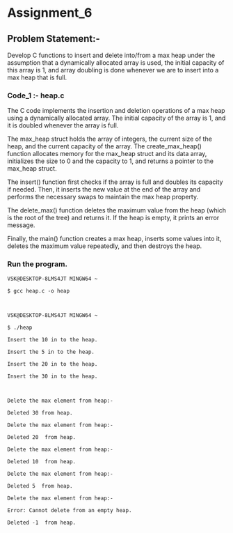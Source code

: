 
# Assignment_6

## Problem Statement:-

Develop C functions to insert and delete into/from a max heap under the assumption that a dynamically allocated 
array is used, the initial capacity of this array is 1, and array doubling is done whenever we are to insert into a max heap that is full.
 

### Code_1 :- heap.c

The C code implements the insertion and deletion operations of a max heap using a dynamically allocated array. 
The initial capacity of the array is 1, and it is doubled whenever the array is full.

The max_heap struct holds the array of integers, the current size of the heap, and the current capacity of the array. 
The create_max_heap() function allocates memory for the max_heap struct and its data array, initializes the size to 0 and the 
capacity to 1, and returns a pointer to the max_heap struct.

The insert() function first checks if the array is full and doubles its capacity if needed. Then, it inserts the new value at 
the end of the array and performs the necessary swaps to maintain the max heap property.

The delete_max() function deletes the maximum value from the heap (which is the root of the tree) and returns it. If the heap is 
empty, it prints an error message.

Finally, the main() function creates a max heap, inserts some values into it, deletes the maximum value repeatedly, and 
then destroys the heap.


### Run the program.


    VSK@DESKTOP-8LMS4JT MINGW64 ~

    $ gcc heap.c -o heap



    VSK@DESKTOP-8LMS4JT MINGW64 ~

    $ ./heap

    Insert the 10 in to the heap.

    Insert the 5 in to the heap.

    Insert the 20 in to the heap.

    Insert the 30 in to the heap.



    Delete the max element from heap:-

    Deleted 30 from heap.

    Delete the max element from heap:-

    Deleted 20  from heap.

    Delete the max element from heap:-

    Deleted 10  from heap.

    Delete the max element from heap:-

    Deleted 5  from heap.

    Delete the max element from heap:-

    Error: Cannot delete from an empty heap.

    Deleted -1  from heap.



